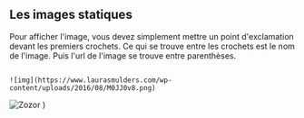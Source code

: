 ## Les images statiques

Pour afficher l'image, vous devez simplement mettre un point d'exclamation devant les premiers crochets. Ce qui se trouve entre les crochets est le nom de l'image. Puis l'url de l'image se trouve entre parenthèses.

```text

![img](https://www.laurasmulders.com/wp-content/uploads/2016/08/M0JJ0v8.png)

```
![Zozor](https://www.laurasmulders.com/wp-content/uploads/2016/08/M0JJ0v8.png)
)



